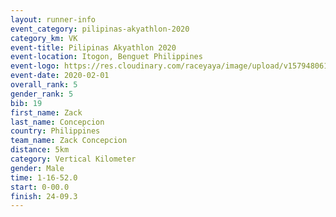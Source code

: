 ```yaml
--- 
layout: runner-info 
event_category: pilipinas-akyathlon-2020 
category_km: VK 
event-title: Pilipinas Akyathlon 2020 
event-location: Itogon, Benguet Philippines 
event-logo: https://res.cloudinary.com/raceyaya/image/upload/v1579480618/logo/evil-trails_wm80bv.jpg 
event-date: 2020-02-01 
overall_rank: 5
gender_rank: 5
bib: 19
first_name: Zack
last_name: Concepcion
country: Philippines
team_name: Zack Concepcion
distance: 5km
category: Vertical Kilometer
gender: Male
time: 1-16-52.0
start: 0-00.0
finish: 24-09.3
--- 
```

